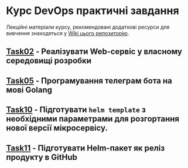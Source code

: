 # Курс DevOps практичні завдання

Лекційні матеріали курсу, рекомендовані додаткові ресурси для вивчення знаходяться у [Wiki цього репозиторію](https://github.com/vit-um/DevOps/wiki).

## [Task02](Task02/README.md) - Реалізувати  Web-сервіс у власному середовищі розробки  
## [Task05](Task05/README.md) - Програмування телеграм бота на мові Golang  
## [Task10](Task10_ambassador/README.md) - Підготувати `helm template` з необхідними параметрами для розгортання нової версії мікросервісу.  
## [Task11](Task11_helm/README.md) - Підготувати Helm-пакет як реліз продукту в GitHub   
